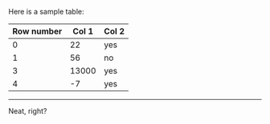 Here is a sample table:

| Row number | Col 1 | Col 2 |
| ---------- | ----- | ----- |
| 0          | 22    | yes   |
| 1          | 56    | no    |
| 3          | 13000 | yes   |
| 4           |    -7   |   yes    |

---
Neat, right?